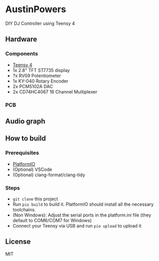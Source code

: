 # AustinPowers
DIY DJ Controller using Teensy 4


## Hardware

### Components

- [Teensy 4](https://www.pjrc.com/store/teensy40.html)
- 1x 2.8" TFT ST7735 display 
- ?x RV09 Potentiometer
- 1x KY-040 Rotary Encoder
- 2x PCM5102A DAC
- 2x CD74HC4067 16 Channel Multiplexer

### PCB


## Audio graph




## How to build

### Prerequisites
- [PlatformIO](https://platformio.org/)
- (Optional) VSCode
- (Optional) clang-format/clang-tidy

### Steps

- `git clone` this project
- Run `pio build` to build it. PlatformIO should install all the necessary toolchains.
- (Non Windows): Adjust the serial ports in the platform.ini file (they default to COM6/COM7 for Windows)
- Connect your Teensy via USB and run `pio upload` to upload it


## License 

MIT
